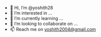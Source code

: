 - 👋 Hi, I’m @yoshith28
- 👀 I’m interested in ...
- 🌱 I’m currently learning ...
- 💞️ I’m looking to collaborate on ...
- 📫 Reach me on yoshith2004@gmail.com

<!---
yoshith28/yoshith28 is a ✨ special ✨ repository because its `README.md` (this file) appears on your GitHub profile.
You can click the Preview link to take a look at your changes.
--->
